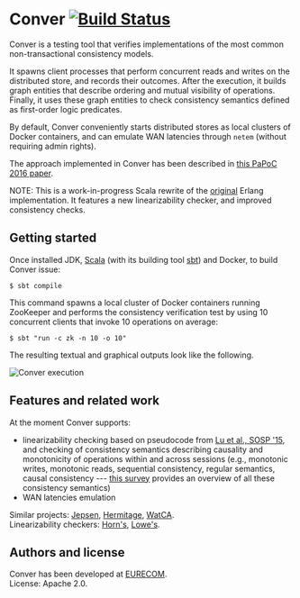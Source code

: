 # Conver [![Build Status](https://travis-ci.org/pviotti/conver-scala.svg?branch=master)](https://travis-ci.org/pviotti/conver-scala)

Conver is a testing tool that verifies implementations of the most common 
non-transactional consistency models.  

It spawns client processes that perform concurrent reads and writes on 
the distributed store, and records their outcomes.
After the execution, it builds graph entities that describe ordering and 
mutual visibility of operations.
Finally, it uses these graph entities to check consistency semantics
defined as first-order logic predicates.  

By default, Conver conveniently starts distributed stores as local clusters of Docker containers,
and can emulate WAN latencies through `netem` (without requiring admin rights).  

The approach implemented in Conver has been described in [this PaPoC 2016 paper][papoc].  

NOTE: This is a work-in-progress Scala rewrite of the [original](https://github.com/pviotti/conver) 
Erlang implementation. It features a new linearizability checker, and improved consistency checks.


## Getting started

Once installed JDK, [Scala][scala] (with its building tool [sbt][sbt]) and Docker, 
to build Conver issue:

    $ sbt compile

This command spawns a local cluster of Docker containers running ZooKeeper and
performs the consistency verification test by using 10 concurrent clients
that invoke 10 operations on average:

    $ sbt "run -c zk -n 10 -o 10"

The resulting textual and graphical outputs look like the following.


![Conver execution](https://i.imgur.com/NSuyhVp.png)
 

## Features and related work

At the moment Conver supports:

 * linearizability checking based on pseudocode from [Lu et al., SOSP '15][exist], and
   checking of consistency semantics describing causality and monotonicity of operations
   within and across sessions (e.g., monotonic writes, monotonic reads, sequential consistency, regular 
   semantics, causal consistency --- [this survey][survey] provides an overview of all these consistency 
   semantics)  
 * WAN latencies emulation


Similar projects: [Jepsen][jepsen], [Hermitage][hermitage], [WatCA][watca].  
Linearizability checkers: [Horn's][horn], [Lowe's][lowe].  


## Authors and license

Conver has been developed at [EURECOM][eurecom].  
License: Apache 2.0.


 [survey]: http://arxiv.org/abs/1512.00168
 [papoc]: http://www.eurecom.fr/fr/publication/4874/download/ds-publi-4874.pdf
 [jepsen]: http://jepsen.io
 [hermitage]: https://github.com/ept/hermitage
 [eurecom]: http://www.eurecom.fr
 [horn]: https://github.com/ahorn/linearizability-checker
 [lowe]: http://www.cs.ox.ac.uk/people/gavin.lowe/LinearizabiltyTesting/
 [scala]: https://www.scala-lang.org/
 [sbt]: http://www.scala-sbt.org/
 [exist]: http://sigops.org/sosp/sosp15/current/2015-Monterey/printable/240-lu.pdf
 [watca]: https://github.com/wgolab/WatCA
